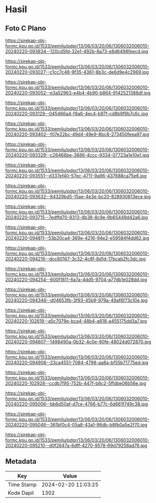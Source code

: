 # Hasil

## Foto C Plano

https://sirekap-obj-formc.kpu.go.id/1533/pemilu/pdpr/13/06/03/20/06/1306032006010-20240220-093834--120cd5fd-32e1-492b-8a73-e8d6498feecd.jpg

https://sirekap-obj-formc.kpu.go.id/1533/pemilu/pdpr/13/06/03/20/06/1306032006010-20240220-093027--c1cc7c48-9f35-4361-8b3c-de6d9e4c2969.jpg

https://sirekap-obj-formc.kpu.go.id/1533/pemilu/pdpr/13/06/03/20/06/1306032006010-20240220-093052--e3a52963-e4b4-4b90-b864-9142521388df.jpg

https://sirekap-obj-formc.kpu.go.id/1533/pemilu/pdpr/13/06/03/20/06/1306032006010-20240220-093129--045466a4-f8a6-4ec4-b97f-cd8b9f9b7c6c.jpg

https://sirekap-obj-formc.kpu.go.id/1533/pemilu/pdpr/13/06/03/20/06/1306032006010-20240220-093402--f07e22bc-49d4-49e9-8bc8-273450feea97.jpg

https://sirekap-obj-formc.kpu.go.id/1533/pemilu/pdpr/13/06/03/20/06/1306032006010-20240220-093329--c26466be-3886-4ccc-9334-07723a1e10e1.jpg

https://sirekap-obj-formc.kpu.go.id/1533/pemilu/pdpr/13/06/03/20/06/1306032006010-20240220-093551--d337ef40-57ec-4711-9a96-437688ca75e6.jpg

https://sirekap-obj-formc.kpu.go.id/1533/pemilu/pdpr/13/06/03/20/06/1306032006010-20240220-093632--84329bd5-15ae-4e3e-bc20-828930813ece.jpg

https://sirekap-obj-formc.kpu.go.id/1533/pemilu/pdpr/13/06/03/20/06/1306032006010-20240220-093715--7edffd70-8313-4b38-8c9e-9b65449d42a6.jpg

https://sirekap-obj-formc.kpu.go.id/1533/pemilu/pdpr/13/06/03/20/06/1306032006010-20240220-094811--53b20ca4-369e-4216-94e2-e59584f4dd62.jpg

https://sirekap-obj-formc.kpu.go.id/1533/pemilu/pdpr/13/06/03/20/06/1306032006010-20240220-094216--dcc80167-3c32-4c8f-8d1d-17bcab2fc3dc.jpg

https://sirekap-obj-formc.kpu.go.id/1533/pemilu/pdpr/13/06/03/20/06/1306032006010-20240220-094254--600f1811-6a7a-4dd5-9704-a77db1e028dd.jpg

https://sirekap-obj-formc.kpu.go.id/1533/pemilu/pdpr/13/06/03/20/06/1306032006010-20240220-094346--d04653fb-3f93-45b9-979a-49af6f73c10e.jpg

https://sirekap-obj-formc.kpu.go.id/1533/pemilu/pdpr/13/06/03/20/06/1306032006010-20240220-102619--a5c7079e-bca4-48b4-a818-a455175dd3a7.jpg

https://sirekap-obj-formc.kpu.go.id/1533/pemilu/pdpr/13/06/03/20/06/1306032006010-20240220-094607--1498490a-0b32-4c0e-90fe-48024d072870.jpg

https://sirekap-obj-formc.kpu.go.id/1533/pemilu/pdpr/13/06/03/20/06/1306032006010-20240220-094908--23ca4551-7084-4798-aa8a-bf55b71775ed.jpg

https://sirekap-obj-formc.kpu.go.id/1533/pemilu/pdpr/13/06/03/20/06/1306032006010-20240220-102928--ccdb7f95-752b-447f-b8c2-5ffdbe06b56e.jpg

https://sirekap-obj-formc.kpu.go.id/1533/pemilu/pdpr/13/06/03/20/06/1306032006010-20240220-095006--bb6d50af-d7ce-4766-b77c-6d661f749c38.jpg

https://sirekap-obj-formc.kpu.go.id/1533/pemilu/pdpr/13/06/03/20/06/1306032006010-20240220-095046--361bf0c4-05a8-43a1-96db-b8fb0a5e2f70.jpg

https://sirekap-obj-formc.kpu.go.id/1533/pemilu/pdpr/13/06/03/20/06/1306032006010-20240220-095210--d0f2647a-6dff-4270-9578-69d79258ad76.jpg


## Metadata

| Key        | Value               |
| ---------- | ------------------- |
| Time Stamp | 2024-02-20 11:03:25 |
| Kode Dapil | 1302                |




